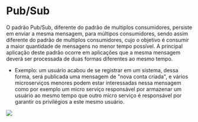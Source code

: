 # Pub/Sub

O padrão Pub/Sub, diferente do padrão de multiplos consumidores, persiste em enviar a mesma mensagem, para múltipos
consumidores, sendo assim diferente do padrão de multiplos consumidores, cujo o objetivo é consumir a maior quantidade
de mensagens no menor tempo possível. A principal aplicação deste padrão ocorre em aplicações que a mesma mensagem
deverá ser processada de duas formas diferentes ao mesmo tempo.

* Exemplo: um usuário acabou de se registrar em um sistema, dessa forma, será publicada uma mensagem de "nova conta
  criada", e vários microserviços menores podem estar interessadas nessa mensagem como por exemplo um micro serviço
  responsável por armazenar um usuário ao mesmo tempo que outro micro serviço é responsável por garantir os privilégios
  a este mesmo usuário.

![](Pub_Sub.png)